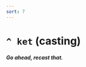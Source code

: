 ```yaml
---
sort: 7
---
```


# `^ ket` (casting) 

##### Go ahead, recast that.

<list dataPath="docs/system/hoon/runes/kt" dataPreview="true" className="runes" linkToFragments="true"></list>

<kids dataPath="docs/system/hoon/runes/kt" className="runes"></kids>